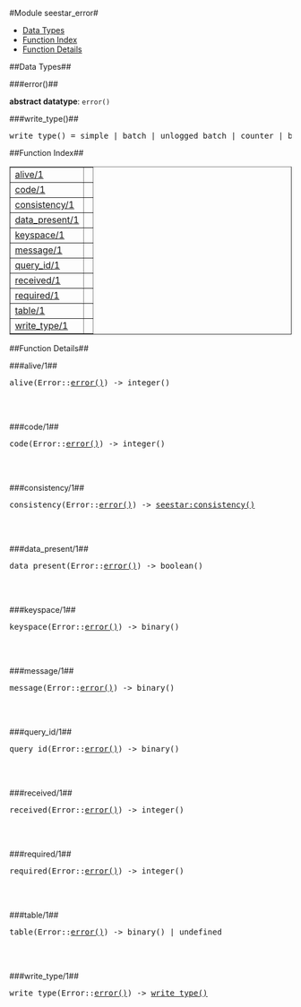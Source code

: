 

#Module seestar_error#
* [Data Types](#types)
* [Function Index](#index)
* [Function Details](#functions)



<a name="types"></a>

##Data Types##




###<a name="type-error">error()</a>##



__abstract datatype__: `error()`



###<a name="type-write_type">write_type()</a>##



<pre>write_type() = simple | batch | unlogged_batch | counter | batch_log</pre>
<a name="index"></a>

##Function Index##


<table width="100%" border="1" cellspacing="0" cellpadding="2" summary="function index"><tr><td valign="top"><a href="#alive-1">alive/1</a></td><td></td></tr><tr><td valign="top"><a href="#code-1">code/1</a></td><td></td></tr><tr><td valign="top"><a href="#consistency-1">consistency/1</a></td><td></td></tr><tr><td valign="top"><a href="#data_present-1">data_present/1</a></td><td></td></tr><tr><td valign="top"><a href="#keyspace-1">keyspace/1</a></td><td></td></tr><tr><td valign="top"><a href="#message-1">message/1</a></td><td></td></tr><tr><td valign="top"><a href="#query_id-1">query_id/1</a></td><td></td></tr><tr><td valign="top"><a href="#received-1">received/1</a></td><td></td></tr><tr><td valign="top"><a href="#required-1">required/1</a></td><td></td></tr><tr><td valign="top"><a href="#table-1">table/1</a></td><td></td></tr><tr><td valign="top"><a href="#write_type-1">write_type/1</a></td><td></td></tr></table>


<a name="functions"></a>

##Function Details##

<a name="alive-1"></a>

###alive/1##


<pre>alive(Error::<a href="#type-error">error()</a>) -> integer()</pre>
<br></br>


<a name="code-1"></a>

###code/1##


<pre>code(Error::<a href="#type-error">error()</a>) -> integer()</pre>
<br></br>


<a name="consistency-1"></a>

###consistency/1##


<pre>consistency(Error::<a href="#type-error">error()</a>) -> <a href="seestar.md#type-consistency">seestar:consistency()</a></pre>
<br></br>


<a name="data_present-1"></a>

###data_present/1##


<pre>data_present(Error::<a href="#type-error">error()</a>) -> boolean()</pre>
<br></br>


<a name="keyspace-1"></a>

###keyspace/1##


<pre>keyspace(Error::<a href="#type-error">error()</a>) -> binary()</pre>
<br></br>


<a name="message-1"></a>

###message/1##


<pre>message(Error::<a href="#type-error">error()</a>) -> binary()</pre>
<br></br>


<a name="query_id-1"></a>

###query_id/1##


<pre>query_id(Error::<a href="#type-error">error()</a>) -> binary()</pre>
<br></br>


<a name="received-1"></a>

###received/1##


<pre>received(Error::<a href="#type-error">error()</a>) -> integer()</pre>
<br></br>


<a name="required-1"></a>

###required/1##


<pre>required(Error::<a href="#type-error">error()</a>) -> integer()</pre>
<br></br>


<a name="table-1"></a>

###table/1##


<pre>table(Error::<a href="#type-error">error()</a>) -> binary() | undefined</pre>
<br></br>


<a name="write_type-1"></a>

###write_type/1##


<pre>write_type(Error::<a href="#type-error">error()</a>) -> <a href="#type-write_type">write_type()</a></pre>
<br></br>


